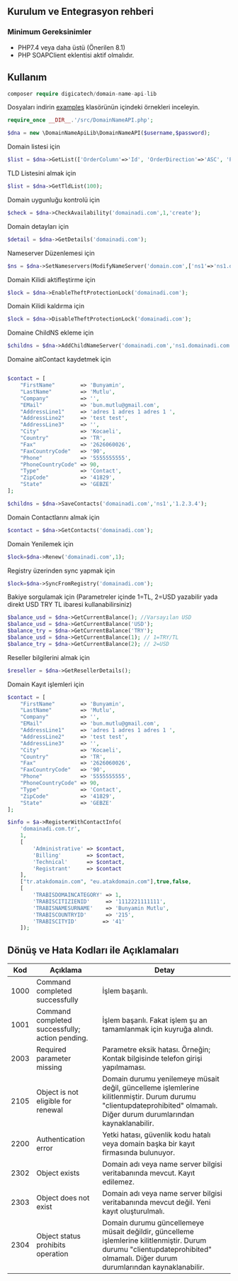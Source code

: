 ## Kurulum ve Entegrasyon rehberi

### Minimum Gereksinimler

- PHP7.4 veya daha üstü (Önerilen 8.1) 
- PHP SOAPClient eklentisi aktif olmalıdır.

## Kullanım

```php
composer require digicatech/domain-name-api-lib
```

Dosyaları indirin [examples](examples) klasörünün içindeki örnekleri inceleyin.

```php
require_once __DIR__.'/src/DomainNameAPI.php';

$dna = new \DomainNameApiLib\DomainNameAPI($username,$password);
```



Domain listesi için
```php
$list = $dna->GetList(['OrderColumn'=>'Id', 'OrderDirection'=>'ASC', 'PageNumber'=>0,'PageSize'=>1000]);
```

TLD Listesini almak için
```php
$list = $dna->GetTldList(100);
```

Domain uygunluğu kontrolü için
```php
$check = $dna->CheckAvailability('domainadi.com',1,'create');
```

Domain detayları için
```php
$detail = $dna->GetDetails('domainadi.com');
```

Nameserver Düzenlemesi için
```php
$ns = $dna->SetNameservers(ModifyNameServer('domain.com',['ns1'=>'ns1.domain.com','ns2'=>'ns2.domain.com']);
```

Domain Kilidi aktifleştirme için
```php
$lock = $dna->EnableTheftProtectionLock('domainadi.com');

```

Domain Kilidi kaldırma için
```php
$lock = $dna->DisableTheftProtectionLock('domainadi.com');
```

Domaine ChildNS ekleme için
```php
$childns = $dna->AddChildNameServer('domainadi.com','ns1.domainadi.com','1.2.3.4');
```

Domaine aitContact kaydetmek için
```php

$contact = [
    "FirstName"        => 'Bunyamin',
    "LastName"         => 'Mutlu',
    "Company"          => '',
    "EMail"            => 'bun.mutlu@gmail.com',
    "AddressLine1"     => 'adres 1 adres 1 adres 1 ',
    "AddressLine2"     => 'test test',
    "AddressLine3"     => '',
    "City"             => 'Kocaeli',
    "Country"          => 'TR',
    "Fax"              => '2626060026',
    "FaxCountryCode"   => '90',
    "Phone"            => '5555555555',
    "PhoneCountryCode" => 90,
    "Type"             => 'Contact',
    "ZipCode"          => '41829',
    "State"            => 'GEBZE'
];

$childns = $dna->SaveContacts('domainadi.com','ns1','1.2.3.4');

```

Domain Contactlarını almak için
```php
$contact = $dna->GetContacts('domainadi.com');
```

Domain Yenilemek için
```php
$lock=$dna->Renew('domainadi.com',1);
```

Registry üzerinden sync yapmak için
```php
$lock=$dna->SyncFromRegistry('domainadi.com');
```

Bakiye sorgulamak için (Parametreler içinde 1=TL, 2=USD yazabilir yada direkt USD TRY TL ibaresi kullanabilirsiniz)
```php
$balance_usd = $dna->GetCurrentBalance(); //Varsayılan USD
$balance_usd = $dna->GetCurrentBalance('USD');
$balance_try = $dna->GetCurrentBalance('TRY');
$balance_usd = $dna->GetCurrentBalance(1); // 1=TRY/TL
$balance_try = $dna->GetCurrentBalance(2); // 2=USD
```

Reseller bilgilerini almak için
```php  
$reseller = $dna->GetResellerDetails();

```

Domain Kayıt işlemleri için
```php
$contact = [
    "FirstName"        => 'Bunyamin',
    "LastName"         => 'Mutlu',
    "Company"          => '',
    "EMail"            => 'bun.mutlu@gmail.com',
    "AddressLine1"     => 'adres 1 adres 1 adres 1 ',
    "AddressLine2"     => 'test test',
    "AddressLine3"     => '',
    "City"             => 'Kocaeli',
    "Country"          => 'TR',
    "Fax"              => '2626060026',
    "FaxCountryCode"   => '90',
    "Phone"            => '5555555555',
    "PhoneCountryCode" => 90,
    "Type"             => 'Contact',
    "ZipCode"          => '41829',
    "State"            => 'GEBZE'
];

$info = $a->RegisterWithContactInfo(
    'domainadi.com.tr',
    1,
    [
        'Administrative' => $contact,
        'Billing'        => $contact,
        'Technical'      => $contact,
        'Registrant'     => $contact
    ],
    ["tr.atakdomain.com", "eu.atakdomain.com"],true,false,
    [
        'TRABISDOMAINCATEGORY' => 1,
        'TRABISCITIZIENID'     => '1112221111111',
        'TRABISNAMESURNAME'    => 'Bunyamin Mutlu',
        'TRABISCOUNTRYID'      => '215',
        'TRABISCITYID'        => '41'
    ]);
```


## Dönüş ve Hata Kodları ile Açıklamaları

| Kod   | Açıklama                                               | Detay                                                             |
|-------|--------------------------------------------------------|-------------------------------------------------------------------|
| 1000  | Command completed successfully                       | İşlem başarılı.                                                  |
| 1001  | Command completed successfully; action pending.     | İşlem başarılı. Fakat işlem şu an tamamlanmak için kuyruğa alındı. |
| 2003  | Required parameter missing                          | Parametre eksik hatası. Örneğin; Kontak bilgisinde telefon girişi yapılmaması. |
| 2105  | Object is not eligible for renewal                  | Domain durumu yenilemeye müsait değil, güncelleme işlemlerine kilitlenmiştir. Durum durumu "clientupdateprohibited" olmamalı. Diğer durum durumlarından kaynaklanabilir. |
| 2200  | Authentication error                               | Yetki hatası, güvenlik kodu hatalı veya domain başka bir kayıt firmasında bulunuyor. |
| 2302  | Object exists                                      | Domain adı veya name server bilgisi veritabanında mevcut. Kayıt edilemez. |
| 2303  | Object does not exist                              | Domain adı veya name server bilgisi veritabanında mevcut değil. Yeni kayıt oluşturulmalı. |
| 2304  | Object status prohibits operation                  | Domain durumu güncellemeye müsait değildir, güncelleme işlemlerine kilitlenmiştir. Durum durumu "clientupdateprohibited" olmamalı. Diğer durum durumlarından kaynaklanabilir. |



